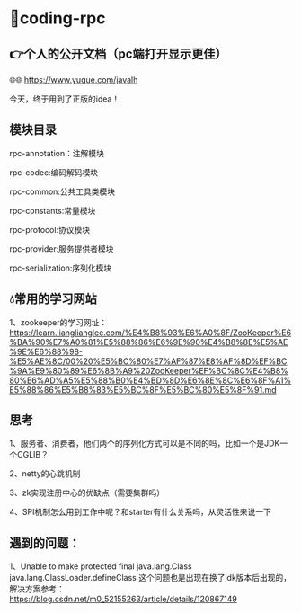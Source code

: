 # 🐬coding-rpc

## 👉个人的公开文档（pc端打开显示更佳）
🌐🌐 https://www.yuque.com/javalh

今天，终于用到了正版的idea！

## 模块目录

rpc-annotation：注解模块

rpc-codec:编码解码模块

rpc-common:公共工具类模块

rpc-constants:常量模块

rpc-protocol:协议模块

rpc-provider:服务提供者模块

rpc-serialization:序列化模块

## 💧常用的学习网站
1、zookeeper的学习网址：
https://learn.lianglianglee.com/%E4%B8%93%E6%A0%8F/ZooKeeper%E6%BA%90%E7%A0%81%E5%88%86%E6%9E%90%E4%B8%8E%E5%AE%9E%E6%88%98-%E5%AE%8C/00%20%E5%BC%80%E7%AF%87%E8%AF%8D%EF%BC%9A%E9%80%89%E6%8B%A9%20ZooKeeper%EF%BC%8C%E4%B8%80%E6%AD%A5%E5%88%B0%E4%BD%8D%E6%8E%8C%E6%8F%A1%E5%88%86%E5%B8%83%E5%BC%8F%E5%BC%80%E5%8F%91.md

## 思考
1、服务者、消费者，他们两个的序列化方式可以是不同的吗，比如一个是JDK一个CGLIB？

2、netty的心跳机制

3、zk实现注册中心的优缺点（需要集群吗）

4、SPI机制怎么用到工作中呢？和starter有什么关系吗，从灵活性来说一下


## 遇到的问题：
1、Unable to make protected final java.lang.Class java.lang.ClassLoader.defineClass
这个问题也是出现在换了jdk版本后出现的，解决方案参考：
https://blog.csdn.net/m0_52155263/article/details/120867149